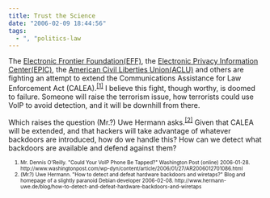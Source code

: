 ```yaml
---
title: Trust the Science
date: "2006-02-09 18:44:56"
tags:
  - ", "politics-law
---
```


<p>The <a href="www.eff.org" title="Electronic Frontier Foundation">Electronic Frontier Foundation(EFF)</a>, the <a href="www.epic.org" title="Electronic Privacy Information Center">Electronic Privacy Information Center(EPIC)</a>, the <a href="www.aclu.org" title="American Civil Liberties Union">American Civil Liberties Union(ACLU)</a> and others are fighting an attempt to extend the Communications Assistance for Law Enforcement Act (CALEA).<sup><a href="http://www.washingtonpost.com/wp-dyn/content/article/2006/01/27/AR2006012701086.html" title="Could Your VoIP Phone Be Tapped?">[1]</a></sup> I believe this fight, though worthy, is doomed to failure.  Someone will raise the terrorism issue, how terrorists could use VoIP to avoid detection, and it will be downhill from there.</p>  <p>Which raises the question (Mr.?) Uwe Hermann asks.<sup><a href="http://www.hermann-uwe.de/blog/how-to-detect-and-defeat-hardware-backdoors-and-wiretaps" title="How to detect and defeat hardware backdoors and wiretaps?">[2]</a></sup> Given that CALEA will be extended, and that hackers will take advantage of whatever backdoors are introduced, how do we handle this?  How can we detect what backdoors are available and defend against them?</p>  <ol><font size="-2"><li><font size="-2">Mr. Dennis O'Reilly.  "Could Your VoIP Phone Be Tapped?" Washington Post (online) 2006-01-28. http://www.washingtonpost.com/wp-dyn/content/article/2006/01/27/AR2006012701086.html</font></li><li><font size="-2">(Mr.?) Uwe Hermann.  "How to detect and defeat hardware backdoors and wiretaps?"  Blog and homepage of a slightly paranoid Debian developer 2006-02-08. http://www.hermann-uwe.de/blog/how-to-detect-and-defeat-hardware-backdoors-and-wiretaps </font></li></font></ol>

